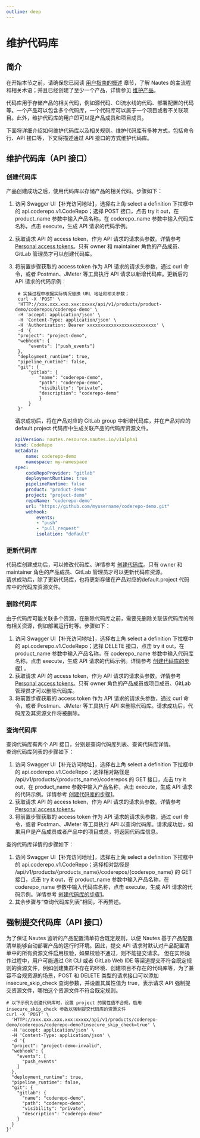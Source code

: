 ```yaml
---
outline: deep
---
```

# 维护代码库

## 简介

在开始本节之前，请确保您已阅读 [用户指南的概述](user-guide-00.md) 章节，了解 Nautes 的主流程和相关术语；并且已经创建了至少一个产品，详情参见 [维护产品](user-guide-01.md)。

代码库用于存储产品的相关代码，例如源代码、CI流水线的代码、部署配置的代码等。一个产品可以包含多个代码库，一个代码库可以属于一个项目或者不关联项目。此外，维护代码库的用户即可以是产品成员和项目成员。

下面将详细介绍如何维护代码库以及相关规则。维护代码库有多种方式，包括命令行、API 接口等，下文将描述通过 API 接口的方式维护代码库。

## 维护代码库（API 接口）

### 创建代码库
产品创建成功之后，使用代码库以存储产品的相关代码。步骤如下：  
1. 访问 Swagger UI【补充访问地址】，选择右上角 select a definition 下拉框中的 api.coderepo.v1.CodeRepo；选择 POST 接口，点击 try it out，在 product_name 参数中输入产品名称，在 coderepo_name 参数中输入代码库名称，点击 execute，生成 API 请求的代码示例。  
2. 获取请求 API 的 access token，作为 API 请求的请求头参数。详情参考 [Personal access tokens](https://docs.gitlab.com/ee/user/profile/personal_access_tokens.html)。只有 owner 和 maintainer 角色的产品成员、GitLab 管理员才可以创建代码库。  
3. 将前置步骤获取的 access token 作为 API 请求的请求头参数，通过 curl 命令，或者 Postman、JMeter 等工具执行 API 请求以新增代码库。更新后的 API 请求的代码示例：
   ```Shell
    # 实操过程中根据实际情况替换 URL 地址和相关参数； 
    curl -X 'POST' \
    'HTTP://xxx.xxx.xxx.xxx:xxxxx/api/v1/products/product-demo/coderepos/coderepo-demo' \
    -H 'accept: application/json' \
    -H 'Content-Type: application/json' \
    -H 'Authorization: Bearer xxxxxxxxxxxxxxxxxxxxxxxxxx' \
    -d '{
    "project": "project-demo",
    "webhook": {
        "events": ["push_events"]
    },
    "deployment_runtime": true,
    "pipeline_runtime": false,
    "git": {
        "gitlab": {
            "name": "coderepo-demo",
            "path": "coderepo-demo",
            "visibility": "private",
            "description": "coderepo-demo"
            }
        }
    }'
    ```

    请求成功后，将在产品对应的 GitLab group 中新增代码库，并在产品对应的 default.project 代码库中生成关联产品的代码库资源文件。

    ```yaml
    apiVersion: nautes.resource.nautes.io/v1alpha1
    kind: CodeRepo
    metadata:
        name: coderepo-demo
        namespace: my-namespace
    spec:
        codeRepoProvider: "gitlab"
        deploymentRuntime: true
        pipelineRuntime: false
        product: "product-demo"
        project: "project-demo"
        repoName: "coderepo-demo"
        url: "https://github.com/myusername/coderepo-demo.git"
        webhook:
            events:
            - "push"
            - "pull_request"
            isolation: "default"
    ```

### 更新代码库
代码库创建成功后，可以修改代码库。详情参考 [创建代码库](#创建代码库)。只有 owner 和 maintainer 角色的产品成员、GitLab 管理员才可以更新代码库资源。    
请求成功后，除了更新代码库，也将更新存储在产品对应的default.project 代码库中的代码库资源文件。

### 删除代码库
由于代码库可能关联多个资源，在删除代码库之前，需要先删除关联该代码库的所有相关资源，例如部署运行时等。步骤如下：  
1. 访问 Swagger UI【补充访问地址】，选择右上角 select a definition 下拉框中的 api.coderepo.v1.CodeRepo；选择 DELETE 接口，点击 try it out，在 product_name 参数中输入产品名称，在 coderepo_name 参数中输入代码库名称，点击 execute，生成 API 请求的代码示例。详情参考 [创建代码库的步骤1](#创建代码库) 。
2. 获取请求 API 的 access token，作为 API 请求的请求头参数。详情参考 [Personal access tokens](https://docs.gitlab.com/ee/user/profile/personal_access_tokens.html)。只有 owner 角色的产品成员或项目成员、GitLab 管理员才可以删除代码库。  
3. 将前置步骤获取的 access token 作为 API 请求的请求头参数，通过 curl 命令，或者 Postman、JMeter 等工具执行 API 来删除代码库。请求成功后，代码库及其资源文件将被删除。

### 查询代码库
查询代码库有两个 API 接口，分别是查询代码库列表、查询代码库详情。  
查询代码库列表的步骤如下：  
1. 访问 Swagger UI【补充访问地址】，选择右上角 select a definition 下拉框中的 api.coderepo.v1.CodeRepo；选择相对路径是 /api/v1/products/{products_name}/coderepos 的 GET 接口，点击 try it out，在 product_name 参数中输入产品名称，点击 execute，生成 API 请求的代码示例。详情参考 [创建代码库的步骤1](#创建代码库)。
2. 获取请求 API 的 access token，作为 API 请求的请求头参数。详情参考 [Personal access tokens](https://docs.gitlab.com/ee/user/profile/personal_access_tokens.html)。  
3. 将前置步骤获取的 access token 作为 API 请求的请求头参数，通过 curl 命令，或者 Postman、JMeter 等工具执行 API 以查询代码库。请求成功后，如果用户是产品成员或者产品中的项目成员，将返回代码库信息。
   
查询代码库详情的步骤如下：  
1. 访问 Swagger UI【补充访问地址】，选择右上角 select a definition 下拉框中的 api.coderepo.v1.CodeRepo；选择相对路径是 /api/v1/products/{products_name}/coderepos/{coderepo_name} 的 GET 接口，点击 try it out，在 product_name 参数中输入产品名称，在 coderepo_name 参数中输入代码库名称，点击 execute，生成 API 请求的代码示例。详情参考 [创建代码库的步骤1](#创建代码库)。
2. 其余步骤与“查询代码库列表”相同，不再赘述。

## 强制提交代码库（API 接口）
为了保证 Nautes 监听的产品配置清单符合既定规则，以便 Nautes 基于产品配置清单能够自动部署产品的运行时环境。因此，提交 API 请求时默认对产品配置清单中的所有资源文件启用校验，如果校验不通过，则不能提交请求。
但在实际操作过程中，用户可能通过 Git CLI 或者 GitLab Web IDE 等渠道提交不符合既定规则的资源文件，例如创建集群不存在的环境、创建项目不存在的代码库等，为了兼容不合规资源的场景，POST 和 DELETE 类型的请求接口可以添加 insecure_skip_check 查询参数，并设置其属性值为 true，表示请求 API 强制提交资源文件，哪怕这个资源文件不符合既定规则。
```Shell
# 以下示例为创建代码库时，设置 project 的属性值不合规，启用 insecure_skip_check 参数以强制提交代码库的资源文件
curl -X 'POST' \
  'HTTP://xxx.xxx.xxx.xxx:xxxxx/api/v1/products/coderepo-demo/coderepos/coderepo-demo?insecure_skip_check=true' \
  -H 'accept: application/json' \
  -H 'Content-Type: application/json' \
  -d '{
  "project": "project-demo-invalid",
  "webhook": {
    "events": [
      "push_events"
    ]
  },
  "deployment_runtime": true,
  "pipeline_runtime": false,
  "git": {
    "gitlab": {
      "name": "coderepo-demo",
      "path": "coderepo-demo",
      "visibility": "private",
      "description": "coderepo-demo"
    }
  }
}'
```
